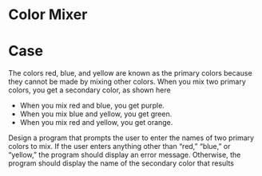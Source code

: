 # Color Mixer

# Case

The colors red, blue, and yellow are known as the primary colors because they cannot be made by mixing other colors. When you mix two primary colors, you get a secondary color, as shown here

- When you mix red and blue, you get purple.
- When you mix blue and yellow, you get green.
- When you mix red and yellow, you get orange.

Design a program that prompts the user to enter the names of two primary colors to mix. If the user enters anything other than “red,” “blue,” or “yellow,” the program should display an error message. Otherwise, the program should display the name of the secondary color that results
